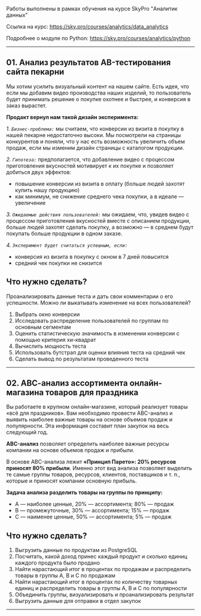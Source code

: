 Работы выполнены в рамках обучения на курсе SkyPro "Аналитик данных"

Ссылка на курс: https://sky.pro/courses/analytics/data_analytics

Подробнее о модуле по Python: https://sky.pro/courses/analytics/python

---

## 01. Анализ результатов АB-тестирования сайта пекарни
Мы хотим усилить визуальный контент на нашем сайте. Есть идея, что если мы добавим видео производства наших изделий, то пользователь будет принимать решение о покупке охотнее и быстрее, и конверсия в заказ вырастет. 

__Продакт вернул нам такой дизайн эксперимента:__

*1. `Бизнес-проблема:`* мы считаем, что конверсии из визита в покупку в нашей пекарне недостаточно высоки. Мы посмотрели на страницы конкурентов и поняли, что у нас есть возможность увеличить объем продаж, если мы изменим дизайн страницы с каталогом продукции.

*2. `Гипотеза:`* предполагается, что добавление видео с процессом приготовления вкусностей мотивирует к их покупке и позволяет добиться двух эффектов:
   * повышение конверсии из визита в оплату (больше людей захотят купить нашу продукцию)
   * как минимум, не снижение среднего чека покупки, а в идеале — увеличение
    
*3. `Ожидаемые действия пользователей:`* мы ожидаем, что, увидев видео с процессом приготовления вкусностей вместе с описанием продукции, больше людей захотят сделать покупку, а возможно — в среднем будут покупать больше продукции в одном заказе.

*4. `Эксперимент будет считаться успешным, если:`*
   * конверсия из визита в покупку с окном в 7 дней повысится
   * средний чек покупки не снизится

## Что нужно сделать?

Проанализировать данные теста и дать свои комментарии о его успешности. Можно ли выкатывать изменение на всех пользователей?

1. Выбрать окно конверсии
2. Исследовать распределение пользователей по группам по основным сегментам
3. Оценить статистическую значимость в изменении конверсии с помощью критерия хи-квадрат
4. Вычислить мощность теста
5. Использовать бутстрап для оценки влияния теста на средний чек
6. Сделать вывод по результатам проведенного теста

---

## 02. АВС-анализ ассортимента онлайн-магазина товаров для праздника

Вы работаете в крупном онлайн-магазине, который реализует товары «всё для праздников». Вам необходимо провести ABC-анализ и выявить наиболее важные товары на основе объемов продаж и популярности. Эта информация составит план закупок на весь следующий год.

**ABC-анализ** позволяет определить наиболее важные ресурсы компании на основе объемов продаж и прибыли.

В основе ABC-анализа лежит __«Принцип Парето»: 20% ресурсов приносят 80% прибыли__. Именно этот вид анализа позволяет выделить те самые  группы товаров, ресурсов, клиентов, поставщиков и т. п., которые и приносят компании основную прибыль.

__Задача анализа разделить товары на группы по принципу:__

- А — наиболее ценные, 20% — ассортимента; 80% — продаж
- В — промежуточные, 30% — ассортимента; 15% — продаж
- С — наименее ценные, 50% — ассортимента; 5% — продаж

## Что нужно сделать?

1. Выгрузить данные по продуктам из PostgreSQL
2. Посчитать, какой доход принес каждый продукт и сколько единиц каждого продукта было продано
3. Найти нарастающий итог в процентах по продажам и распределить товары в группы A, B и C по продажам
4. Найти нарастающий итог в процентах по количеству товарных единиц и распределить товары в группы A, B и C по популярности
5. Объединить группы, визуализировать и проанализировать результат
6. Выгрузить данные для отправки в отдел закупок

---
